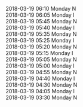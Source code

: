 2018-03-19 06:10 Monday  N  
2018-03-19 06:05 Monday  I  
2018-03-19 05:45 Monday  N  
2018-03-19 05:40 Monday  I  
2018-03-19 05:35 Monday  N  
2018-03-19 05:25 Monday  I  
2018-03-19 05:20 Monday  N  
2018-03-19 05:15 Monday  I  
2018-03-19 05:05 Monday  N  
2018-03-19 05:00 Monday  I  
2018-03-19 04:55 Monday  N  
2018-03-19 04:40 Monday  I  
2018-03-19 04:30 Monday  N  
2018-03-19 04:05 Monday  I  
2018-03-19 03:30 Monday  N  
